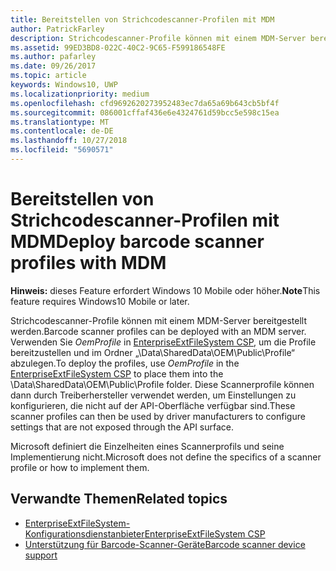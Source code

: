```yaml
---
title: Bereitstellen von Strichcodescanner-Profilen mit MDM
author: PatrickFarley
description: Strichcodescanner-Profile können mit einem MDM-Server bereitgestellt werden.
ms.assetid: 99ED3BD8-022C-40C2-9C65-F599186548FE
ms.author: pafarley
ms.date: 09/26/2017
ms.topic: article
keywords: Windows10, UWP
ms.localizationpriority: medium
ms.openlocfilehash: cfd9692620273952483ec7da65a69b643cb5bf4f
ms.sourcegitcommit: 086001cffaf436e6e4324761d59bcc5e598c15ea
ms.translationtype: MT
ms.contentlocale: de-DE
ms.lasthandoff: 10/27/2018
ms.locfileid: "5690571"
---
```

# <a name="deploy-barcode-scanner-profiles-with-mdm"></a><span data-ttu-id="e0814-104">Bereitstellen von Strichcodescanner-Profilen mit MDM</span><span class="sxs-lookup"><span data-stu-id="e0814-104">Deploy barcode scanner profiles with MDM</span></span>

<span data-ttu-id="e0814-105">**Hinweis:** dieses Feature erfordert Windows 10 Mobile oder höher.</span><span class="sxs-lookup"><span data-stu-id="e0814-105">**Note**This feature requires Windows10 Mobile or later.</span></span>

<span data-ttu-id="e0814-106">Strichcodescanner-Profile können mit einem MDM-Server bereitgestellt werden.</span><span class="sxs-lookup"><span data-stu-id="e0814-106">Barcode scanner profiles can be deployed with an MDM server.</span></span> <span data-ttu-id="e0814-107">Verwenden Sie *OemProfile* in [EnterpriseExtFileSystem CSP](https://msdn.microsoft.com/library/windows/hardware/mt157025), um die Profile bereitzustellen und im Ordner „\\Data\\SharedData\\OEM\\Public\\Profile“ abzulegen.</span><span class="sxs-lookup"><span data-stu-id="e0814-107">To deploy the profiles, use *OemProfile* in the [EnterpriseExtFileSystem CSP](https://msdn.microsoft.com/library/windows/hardware/mt157025) to place them into the \\Data\\SharedData\\OEM\\Public\\Profile folder.</span></span> <span data-ttu-id="e0814-108">Diese Scannerprofile können dann durch Treiberhersteller verwendet werden, um Einstellungen zu konfigurieren, die nicht auf der API-Oberfläche verfügbar sind.</span><span class="sxs-lookup"><span data-stu-id="e0814-108">These scanner profiles can then be used by driver manufacturers to configure settings that are not exposed through the API surface.</span></span>

<span data-ttu-id="e0814-109">Microsoft definiert die Einzelheiten eines Scannerprofils und seine Implementierung nicht.</span><span class="sxs-lookup"><span data-stu-id="e0814-109">Microsoft does not define the specifics of a scanner profile or how to implement them.</span></span>

## <a name="related-topics"></a><span data-ttu-id="e0814-110">Verwandte Themen</span><span class="sxs-lookup"><span data-stu-id="e0814-110">Related topics</span></span>
- [<span data-ttu-id="e0814-111">EnterpriseExtFileSystem-Konfigurationsdienstanbieter</span><span class="sxs-lookup"><span data-stu-id="e0814-111">EnterpriseExtFileSystem CSP</span></span>](https://msdn.microsoft.com/library/windows/hardware/mt157025)
- [<span data-ttu-id="e0814-112">Unterstützung für Barcode-Scanner-Geräte</span><span class="sxs-lookup"><span data-stu-id="e0814-112">Barcode scanner device support</span></span>](https://docs.microsoft.com/en-us/windows/uwp/devices-sensors/pos-device-support#barcode-scanner)